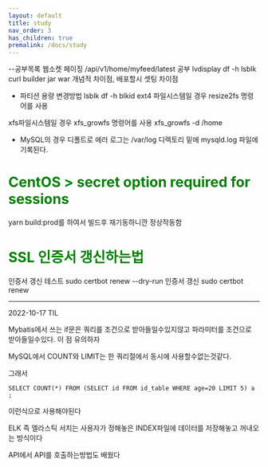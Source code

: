 ```yaml
---
layout: default
title: study
nav_order: 3
has_children: true
premalink: /docs/study
---
```



--공부목록
웹소켓
페이징
/api/v1/home/myfeed/latest 공부
lvdisplay
df -h
lsblk
curl
builder
jar war 개념적 차이점, 배포할시 셋팅 차이점


- 파티션 용량 변경방법
lsblk
df -h
blkid
ext4 파일시스템일 경우 resize2fs 명령어를 사용

xfs파일시스템일 경우 xfs_growfs 명령어를 사용
xfs_growfs -d /home


- MySQL의 경우 디폴트로 에러 로그는 /var/log 디렉토리 밑에 mysqld.log 파일에 기록된다.


<span style="color:green"> CentOS > secret option required for sessions </span>
======================================================================

yarn build:prod를 하여서 빌드후 재기동하니깐 정상작동함

<span style="color:green"> SSL 인증서 갱신하는법 </span>
======================================================================

인증서 갱신 테스트
sudo certbot renew --dry-run
인증서 갱신
 sudo certbot renew

------------------------------------------------------
2022-10-17 TIL

Mybatis에서 쓰는 if문은 쿼리를 조건으로 받아들일수있지않고
파라미터를 조건으로 받아들일수있다. 이 점 유의하자

MySQL에서 COUNT와 LIMIT는 한 쿼리절에서 동시에 사용할수없는것같다.

그래서 
```
SELECT COUNT(*) FROM (SELECT id FROM id_table WHERE age=20 LIMIT 5) a ;
```
이런식으로 사용해야된다

ELK 즉 엘라스틱 서치는 사용자가 정해놓은 INDEX파일에 데이터를 저장해놓고 꺼내오는 방식이다

API에서 API를 호출하는방법도 배웠다